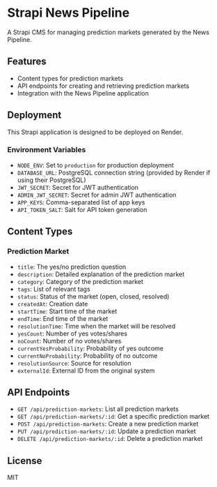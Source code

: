 # Strapi News Pipeline

A Strapi CMS for managing prediction markets generated by the News Pipeline.

## Features

- Content types for prediction markets
- API endpoints for creating and retrieving prediction markets
- Integration with the News Pipeline application

## Deployment

This Strapi application is designed to be deployed on Render.

### Environment Variables

- `NODE_ENV`: Set to `production` for production deployment
- `DATABASE_URL`: PostgreSQL connection string (provided by Render if using their PostgreSQL)
- `JWT_SECRET`: Secret for JWT authentication
- `ADMIN_JWT_SECRET`: Secret for admin JWT authentication
- `APP_KEYS`: Comma-separated list of app keys
- `API_TOKEN_SALT`: Salt for API token generation

## Content Types

### Prediction Market

- `title`: The yes/no prediction question
- `description`: Detailed explanation of the prediction market
- `category`: Category of the prediction market
- `tags`: List of relevant tags
- `status`: Status of the market (open, closed, resolved)
- `createdAt`: Creation date
- `startTime`: Start time of the market
- `endTime`: End time of the market
- `resolutionTime`: Time when the market will be resolved
- `yesCount`: Number of yes votes/shares
- `noCount`: Number of no votes/shares
- `currentYesProbability`: Probability of yes outcome
- `currentNoProbability`: Probability of no outcome
- `resolutionSource`: Source for resolution
- `externalId`: External ID from the original system

## API Endpoints

- `GET /api/prediction-markets`: List all prediction markets
- `GET /api/prediction-markets/:id`: Get a specific prediction market
- `POST /api/prediction-markets`: Create a new prediction market
- `PUT /api/prediction-markets/:id`: Update a prediction market
- `DELETE /api/prediction-markets/:id`: Delete a prediction market

## License

MIT
